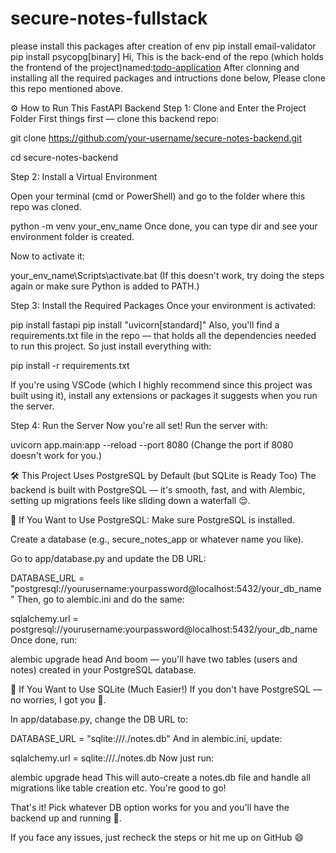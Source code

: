 # secure-notes-fullstack
please install this packages after creation of env
pip install email-validator
pip install psycopg[binary]
Hi,
This is the back-end of the repo (which holds the frontend of the project)named:[todo-application](https://github.com/RohithRamesh28/todo-application) 
After clonning and installing all the required packages and intructions done below, Please clone this repo mentioned above.

⚙️ How to Run This FastAPI Backend
Step 1: Clone and Enter the Project Folder
First things first — clone this backend repo:

git clone https://github.com/your-username/secure-notes-backend.git

cd secure-notes-backend

Step 2: Install a Virtual Environment

Open your terminal (cmd or PowerShell) and go to the folder where this repo was cloned.

python -m venv your_env_name
Once done, you can type dir and see your environment folder is created.

Now to activate it:

your_env_name\Scripts\activate.bat
(If this doesn't work, try doing the steps again or make sure Python is added to PATH.)

Step 3: Install the Required Packages
Once your environment is activated:

pip install fastapi
pip install "uvicorn[standard]"
Also, you'll find a requirements.txt file in the repo — that holds all the dependencies needed to run this project. So just install everything with:

pip install -r requirements.txt

If you're using VSCode (which I highly recommend since this project was built using it), install any extensions or packages it suggests when you run the server.

Step 4: Run the Server
Now you're all set! Run the server with:

uvicorn app.main:app --reload --port 8080
(Change the port if 8080 doesn't work for you.)

🛠 This Project Uses PostgreSQL by Default (but SQLite is Ready Too)
The backend is built with PostgreSQL — it's smooth, fast, and with Alembic, setting up migrations feels like sliding down a waterfall 😌.

🐘 If You Want to Use PostgreSQL:
Make sure PostgreSQL is installed.

Create a database (e.g., secure_notes_app or whatever name you like).

Go to app/database.py and update the DB URL:


DATABASE_URL = "postgresql://yourusername:yourpassword@localhost:5432/your_db_name"
Then, go to alembic.ini and do the same:

sqlalchemy.url = postgresql://yourusername:yourpassword@localhost:5432/your_db_name
Once done, run:


alembic upgrade head
And boom — you'll have two tables (users and notes) created in your PostgreSQL database.

🍃 If You Want to Use SQLite (Much Easier!)
If you don't have PostgreSQL — no worries, I got you 💪.

In app/database.py, change the DB URL to:


DATABASE_URL = "sqlite:///./notes.db"
And in alembic.ini, update:

sqlalchemy.url = sqlite:///./notes.db
Now just run:

alembic upgrade head
This will auto-create a notes.db file and handle all migrations like table creation etc. You're good to go!

That's it! Pick whatever DB option works for you and you'll have the backend up and running 🚀.

If you face any issues, just recheck the steps or hit me up on GitHub 😄

